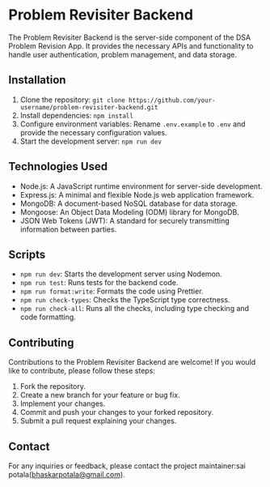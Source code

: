 # Problem Revisiter Backend

The Problem Revisiter Backend is the server-side component of the DSA Problem Revision App. It provides the necessary APIs and functionality to handle user authentication, problem management, and data storage.

## Installation

1. Clone the repository: `git clone https://github.com/your-username/problem-revisiter-backend.git`
2. Install dependencies: `npm install`
3. Configure environment variables: Rename `.env.example` to `.env` and provide the necessary configuration values.
4. Start the development server: `npm run dev`

## Technologies Used

- Node.js: A JavaScript runtime environment for server-side development.
- Express.js: A minimal and flexible Node.js web application framework.
- MongoDB: A document-based NoSQL database for data storage.
- Mongoose: An Object Data Modeling (ODM) library for MongoDB.
- JSON Web Tokens (JWT): A standard for securely transmitting information between parties.

## Scripts

- `npm run dev`: Starts the development server using Nodemon.
- `npm run test`: Runs tests for the backend code.
- `npm run format:write`: Formats the code using Prettier.
- `npm run check-types`: Checks the TypeScript type correctness.
- `npm run check-all`: Runs all the checks, including type checking and code formatting.

## Contributing

Contributions to the Problem Revisiter Backend are welcome! If you would like to contribute, please follow these steps:

1. Fork the repository.
2. Create a new branch for your feature or bug fix.
3. Implement your changes.
4. Commit and push your changes to your forked repository.
5. Submit a pull request explaining your changes.


## Contact

For any inquiries or feedback, please contact the project maintainer:sai potala(bhaskarpotala@gmail.com).
